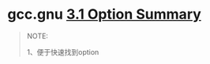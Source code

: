# gcc.gnu [3.1 Option Summary](https://gcc.gnu.org/onlinedocs/gcc-10.3.0/gcc/Option-Summary.html#Option-Summary)

> NOTE:
>
> 1、便于快速找到option